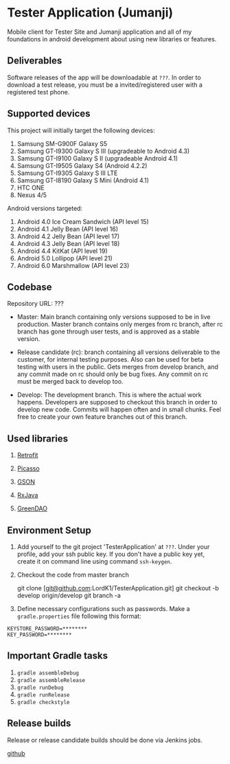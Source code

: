 

# Tester Application (Jumanji)

Mobile client for Tester Site and Jumanji application and all of my foundations in android development about using new libraries or features.

## Deliverables

Software releases of the app will be downloadable at `???`.
In order to download a test release, you must be a invited/registered user with
a registered test phone.

## Supported devices

This project will initially target the following devices:

1.  Samsung SM-G900F Galaxy S5
2.  Samsung GT-I9300 Galaxy S III (upgradeable to Android 4.3)
3.  Samsung GT-I9100 Galaxy S II (upgradeable Android 4.1)
4.  Samsung GT-I9505 Galaxy S4 (Android 4.2.2)
5.  Samsung GT-I9305 Galaxy S III LTE
6.  Samsung GT-I8190 Galaxy S Mini (Android 4.1)
7.  HTC ONE
8.  Nexus 4/5

Android versions targeted:

1. Android 4.0 Ice Cream Sandwich (API level 15)
1. Android 4.1 Jelly Bean (API level 16)
2. Android 4.2 Jelly Bean (API level 17)
3. Android 4.3 Jelly Bean (API level 18)
4. Android 4.4 KitKat (API level 19)
5. Android 5.0 Lollipop (API level 21)
5. Android 6.0 Marshmallow (API level 23)

## Codebase

Repository URL: ???

- Master: Main branch containing only versions supposed to be in live production.
Master branch contains only merges from rc branch, after rc branch has gone
through user tests, and is approved as a stable version.

- Release candidate (rc): branch containing all versions deliverable to the
customer, for internal testing purposes. Also can be used for beta testing
with users in the public. Gets merges from develop branch, and any commit
made on rc should only be bug fixes. Any commit on rc must be merged back to
develop too.

- Develop: The development branch. This is where the actual work happens.
Developers are supposed to checkout this branch in order to develop new code.
Commits will happen often and in small chunks.
Feel free to create your own feature branches out of this branch.

## Used libraries

1. [Retrofit](http://square.github.io/retrofit/)

2. [Picasso](http://square.github.io/picasso/)

3. [GSON](https://sites.google.com/site/gson/gson-user-guide)

4. [RxJava](https://github.com/Netflix/RxJava)

5. [GreenDAO](http://greendao-orm.com/)

## Environment Setup

1.  Add yourself to the git project 'TesterApplication' at `???`.
Under your profile, add your ssh public key.
If you don't have a public key yet, create it on command line using command `ssh-keygen`.

2.  Checkout the code from master branch

    git clone [git@github.com:LordK1/TesterApplication.git]
    git checkout -b develop origin/develop
    git branch -a

3.  Define necessary configurations such as passwords.
    Make a `gradle.properties` file following this format:

```
KEYSTORE_PASSWORD=********
KEY_PASSWORD=********
```

## Important Gradle tasks

1. `gradle assembleDebug`
2. `gradle assembleRelease`
3. `gradle runDebug`
4. `gradle runRelease`
5. `gradle checkstyle`

## Release builds

Release or release candidate builds should be done via Jenkins jobs.

[github](git@github.com:LordK1/TesterApplication.git)